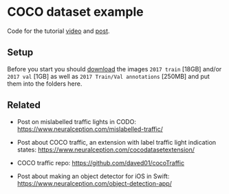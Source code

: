 # COCO dataset example
Code for the tutorial [video](https://youtu.be/TLvdlDgZ3G0) and [post](https://www.neuralception.com/cocodatasetapi/).


## Setup
Before you start you should [download](https://cocodataset.org/#download) the images `2017 train` [18GB] and/or `2017 val` [1GB] as well as `2017 Train/Val annotations` [250MB] and put them into the folders here.


## Related
- Post on mislabelled traffic lights in CODO: https://www.neuralception.com/mislabelled-traffic/

- Post about COCO traffic, an extension with label traffic light indication states: https://www.neuralception.com/cocodatasetextension/

- COCO traffic repo: https://github.com/daved01/cocoTraffic

- Post about making an object detector for iOS in Swift: https://www.neuralception.com/object-detection-app/

